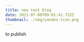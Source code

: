 ```yaml
---
title: new test blog
date: 2021-07-08T09:01:41.732Z
thumbnail: ./img/yandex-icon.png
---
```


to publish

